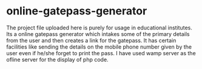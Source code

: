 # online-gatepass-generator
The project file uploaded here  is purely for usage in educational institutes. Its a online gatepass generator which intakes some of the primary details from the user and then creates a link for the gatepass. It has certain facilities like sending the details on the mobile phone number given by the user even if he/she forget to print the pass. I have used wamp server as the ofline server for the display of php code.
